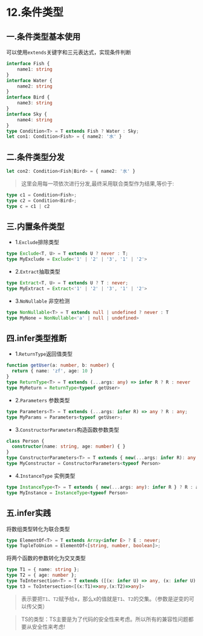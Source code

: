 # 12.条件类型

## 一.条件类型基本使用

可以使用`extends`关键字和三元表达式，实现条件判断

```ts
interface Fish {
    name1: string
}
interface Water {
    name2: string
}
interface Bird {
    name3: string
}
interface Sky {
    name4: string
}
type Condition<T> = T extends Fish ? Water : Sky;
let con1: Condition<Fish> = { name2: '水' }
```

## 二.条件类型分发

```ts
let con2: Condition<Fish|Bird> = { name2: '水' } 
```

> 这里会用每一项依次进行分发,最终采用联合类型作为结果,等价于:

```ts
type c1 = Condition<Fish>;
type c2 = Condition<Bird>;
type c = c1 | c2
```

## 三.内置条件类型

- 1.`Exclude`排除类型

```ts
type Exclude<T, U> = T extends U ? never : T;
type MyExclude = Exclude<'1' | '2' | '3', '1' | '2'>
```

- 2.`Extract`抽取类型

```ts
type Extract<T, U> = T extends U ? T : never;
type MyExtract = Extract<'1' | '2' | '3', '1' | '2'>
```

- 3.`NoNullable` 非空检测

```ts
type NonNullable<T> = T extends null | undefined ? never : T
type MyNone = NonNullable<'a' | null | undefined>
```

## 四.infer类型推断

- 1.`ReturnType`返回值类型

```ts
function getUser(a: number, b: number) {
  return { name: 'zf', age: 10 }
}
type ReturnType<T> = T extends (...args: any) => infer R ? R : never
type MyReturn = ReturnType<typeof getUser>
```

- 2.`Parameters` 参数类型

```ts
type Parameters<T> = T extends (...args: infer R) => any ? R : any;
type MyParams = Parameters<typeof getUser>;
```

- 3.`ConstructorParameters`构造函数参数类型

```ts
class Person {
  constructor(name: string, age: number) { }
}
type ConstructorParameters<T> = T extends { new(...args: infer R): any } ? R : never
type MyConstructor = ConstructorParameters<typeof Person>
```

- 4.`InstanceType` 实例类型

```ts
type InstanceType<T> = T extends { new(...args: any): infer R } ? R : any
type MyInstance = InstanceType<typeof Person>
```

## 五.infer实践

将数组类型转化为联合类型

```ts
type ElementOf<T> = T extends Array<infer E> ? E : never;
type TupleToUnion = ElementOf<[string, number, boolean]>;
```

将两个函数的参数转化为交叉类型

```ts
type T1 = { name: string };
type T2 = { age: number };
type ToIntersection<T> = T extends ([(x: infer U) => any, (x: infer U) => any]) ? U : never;
type t3 = ToIntersection<[(x:T1)=>any,(x:T2)=>any]>
```

> 表示要把`T1`、`T2`赋予给x，那么x的值就是`T1`、`T2`的交集。（参数是逆变的可以传父类）

> TS的类型：TS主要是为了代码的安全性来考虑。所以所有的兼容性问题都要从安全性来考虑!